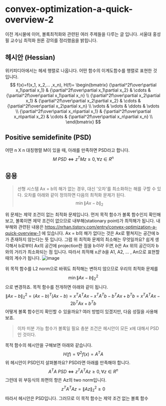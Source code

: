 # convex-optimization-a-quick-overview-2
이전 게시물에 이어, 볼록최적화와 관련된 여러 주제들을 다루는 글 입니다. 서울대 홍성필 교수님 최적화 원론 강의를 정리했음을 밝힙니다.
## 헤시안 (Hessian)
위키피디아에서는 헤세 행렬로 나옵니다. 어떤 함수의 이계도함수를 행렬로 표현한 것 입니다.
$$
f(x)=f(x_1, x_2,... ,x_n),
H(f)= \begin{bmatrix}
{\partial^2f\over\partial x_1\partial x_1} & {\partial^2f\over\partial x_1\partial x_2} & \cdots & {\partial^2f\over\partial x_1\partial x_n} \\
{\partial^2f\over\partial x_2\partial x_1} & {\partial^2f\over\partial x_2\partial x_2} & \cdots & {\partial^2f\over\partial x_2\partial x_n} \\
\vdots & \vdots & \ddots & \vdots \\
{\partial^2f\over\partial x_n\partial x_1} & {\partial^2f\over\partial x_n\partial x_2} & \cdots & {\partial^2f\over\partial x_n\partial x_n} \\
\end{bmatrix}
$$
## Positive semidefinite (PSD)
어떤 n X n 대칭행렬 M이 있을 때, 아래를 만족하면 PSD라고 합니다.
$$
M\ PSD\Longleftrightarrow z^TMz \ge 0, \forall z \in R^n
$$
## 응용
> 선형 시스템 Ax = b의 해가 없는 경우, 대신 '오차'를 최소화하는 해를 구할 수 있다. 오차를 아래와 같이 정의하면 다음의 최적화 문제가 된다.
$$
\min \lVert Ax-b \rVert_2
$$

위 문제는 제약 조건이 없는 최적화 문제입니다. 먼저 목적 함수가 볼록 함수인지 확인해보고, 볼록이면 제약 조건이 없으므로 내부해(stationary point)가 최적해가  됩니다. 내부해와 관련된 내용은 https://nrhan.tistory.com/entry/convex-optimization-a-quick-overview-1 에 있습니다.
Ax = b의 해가 없다는 것은 Ax로 펼쳐지는 공간에 b가 존재하지 않는다는 뜻 입니다. 그럼 위 최적화 문제의 최소해는 무엇일까요? 쉽게 생각해서 b로부터 Ax의 공간에 projection한 점을 b*이라 두면, b*은 Ax 위의 공간이자 b와의 거리가 최소화되는 점 입니다. 따라서 최적해 x*은 b*을 A1, A2, ... , An으로 표현할 때의 계수가 됩니다.
![image](https://user-images.githubusercontent.com/11609881/111558792-ce5cc400-87d2-11eb-9a1c-43ed9448887a.png)

위 목적 함수를 L2 norm으로 바꿔도 최적해는 변하지 않으므로 우리의 최적화 문제를
$$
\min \lVert Ax-b \rVert_2^2
$$
으로 변경하죠. 목적 함수를 전개하면 아래와 같이 됩니다.
$$
\lVert Ax-b \rVert_2^2 = (Ax-b)^T(Ax-b)=x^TA^TAx-x^TA^Tb-b^TAx+b^Tb=x^TA^TAx-2b^TAx+b^Tb
$$
어떻게 볼록 함수인지 확인할 수 있을까요? 여러 방법이 있겠지만, 다음 성질을 사용해보죠.
> 이차 미분 가능 함수가 볼록일 필요 충분 조건은 헤시안이 모든 x에 대해서 PSD인 것이다.

목적 함수의 헤시안을 구해보면 아래와 같습니다.
$$
H(f)=\nabla^2f(x)=A^T
A$$
위 헤시안이 PSD인지 살펴볼까요? PSD라면 아래를 만족해야 합니다.
$$
A^TA \ PSD \Longleftrightarrow z^TA^TAz \ge 0, \forall z \in R^n
$$
그런데 위 부등식의 좌편의 항은 Az의 two norm입니다.
$$
z^TA^TAz=\lVert Az \rVert_2^2 \ge 0
$$
따라서 헤시안은 PSD입니다.
그러므로 이 목적 함수는 제약 조건 없는 볼록 함수
<!--stackedit_data:
eyJoaXN0b3J5IjpbLTE3Nzg3MTExNDgsNzEzOTg1NDEzLDEwNz
Q1MzM0MjgsMjAyOTgzOTIyOCwtMTgyOTYwNDY5MiwyNTcxNzg4
MjAsLTE3NjcwMzgyODQsLTQ5NTU0MDYzNyw3NDUwMzU0OTUsLT
E4MzgyMTAzMTFdfQ==
-->